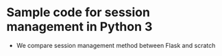 # Sample code for session management in Python 3

- We compare session management method between Flask and scratch
